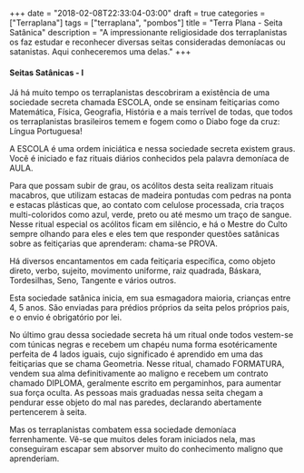 +++
date = "2018-02-08T22:33:04-03:00"
draft = true
categories = ["Terraplana"]
tags = ["terraplana", "pombos"]
title = "Terra Plana - Seita Satânica"
description = "A impressionante religiosidade dos terraplanistas os faz estudar e reconhecer diversas seitas consideradas demoníacas ou satanistas. Aqui conheceremos uma delas."
+++

#### Seitas Satânicas - I

Já há muito tempo os terraplanistas descobriram a existência de uma sociedade secreta chamada ESCOLA, onde se ensinam feitiçarias como Matemática, Física, Geografia, História e a mais terrível de todas, que todos os terraplanistas brasileiros temem e fogem como o Diabo foge da cruz: Língua Portuguesa!

A ESCOLA é uma ordem iniciática e nessa sociedade secreta existem graus. Você é iniciado e faz rituais diários conhecidos pela palavra demoníaca de AULA.

Para que possam subir de grau, os acólitos desta seita realizam rituais macabros, que utilizam estacas de madeira pontudas com pedras na ponta e estacas plásticas que, ao contato com celulose processada, cria traços multi-coloridos como azul, verde, preto ou até mesmo um traço de sangue. Nesse ritual especial os acólitos ficam em silêncio, e há o Mestre do Culto sempre olhando para eles e eles tem que responder questões satânicas sobre as feitiçarias que aprenderam: chama-se PROVA.

Há diversos encantamentos em cada feitiçaria específica, como objeto direto, verbo, sujeito, movimento uniforme, raiz quadrada, Báskara, Tordesilhas, Seno, Tangente e vários outros. 

Esta sociedade satânica inicia, em sua esmagadora maioria, crianças entre 4, 5 anos. São enviadas para prédios próprios da seita pelos próprios pais, e o envio é obrigatório por lei.

No último grau dessa sociedade secreta há um ritual onde todos vestem-se com túnicas negras e recebem um chapéu numa forma esotéricamente perfeita de 4 lados iguais, cujo significado é aprendido em uma das feitiçarias que se chama Geometria. Nesse ritual, chamado FORMATURA, vendem sua alma definitivamente ao maligno e recebem um contrato chamado DIPLOMA, geralmente escrito em pergaminhos, para aumentar sua força oculta. As pessoas mais graduadas nessa seita chegam a pendurar esse objeto do mal nas paredes, declarando abertamente pertencerem à seita.

Mas os terraplanistas combatem essa sociedade demoníaca ferrenhamente. Vê-se que muitos deles foram iniciados nela, mas conseguiram escapar sem absorver muito do conhecimento maligno que aprenderiam.
